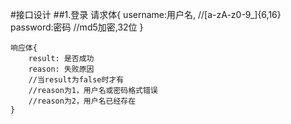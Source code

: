 #接口设计
##1.登录
	请求体{
		username:用户名,  //[a-zA-z0-9_]{6,16}
		password:密码     //md5加密,32位
	}
	
	响应体{
		result: 是否成功
		reason: 失败原因
		//当result为false时才有
		//reason为1，用户名或密码格式错误
		//reason为2，用户名已经存在
	}